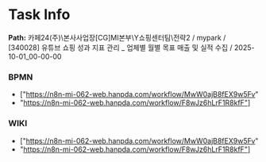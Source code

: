 # Task Info

**Path:** 카페24(주)\본사사업장\[CG]MI본부\Y쇼핑센터팀\전략2 / mypark / [340028] 유튜브 쇼핑 성과 지표 관리 _ 업체별 월별 목표 매출 및 실적 수집 / 2025-10-01_00-00-00

### BPMN
- ["https://n8n-mi-062-web.hanpda.com/workflow/MwW0ajB8fEX9w5Fv"
- "https://n8n-mi-062-web.hanpda.com/workflow/F8wJz6hLrF1R8kfF"]

### WIKI
- ["https://n8n-mi-062-web.hanpda.com/workflow/MwW0ajB8fEX9w5Fv"
- "https://n8n-mi-062-web.hanpda.com/workflow/F8wJz6hLrF1R8kfF"]

